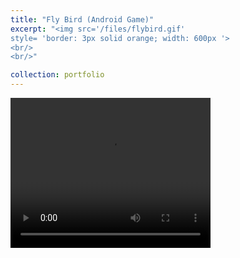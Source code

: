 ```yaml
---
title: "Fly Bird (Android Game)"
excerpt: "<img src='/files/flybird.gif'
style= 'border: 3px solid orange; width: 600px '>
<br/>
<br/>"

collection: portfolio
---
```


<video width='320' height='240' controls>
  <source src='/files/fbird.mp4' type='video/mp4'>
Your browser does not support the video tag.
</video>
